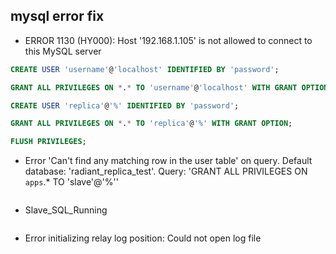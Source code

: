 ## mysql error fix


* ERROR 1130 (HY000): Host '192.168.1.105' is not allowed to connect to this MySQL server

```sql
CREATE USER 'username'@'localhost' IDENTIFIED BY 'password';

GRANT ALL PRIVILEGES ON *.* TO 'username'@'localhost' WITH GRANT OPTION;

CREATE USER 'replica'@'%' IDENTIFIED BY 'password';

GRANT ALL PRIVILEGES ON *.* TO 'replica'@'%' WITH GRANT OPTION;

FLUSH PRIVILEGES;
```

* Error 'Can't find any matching row in the user table' on query. Default database: 'radiant_replica_test'. Query: 'GRANT ALL PRIVILEGES ON `apps`.* TO 'slave'@'%''

```sql

```

* Slave_SQL_Running

```sql

```

* Error initializing relay log position: Could not open log file
```sql

```
